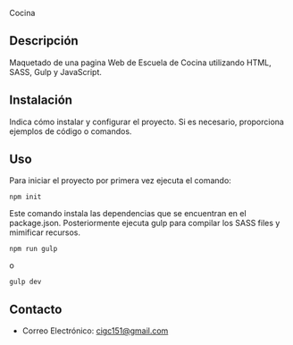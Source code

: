 Cocina

## Descripción

Maquetado de una pagina Web de Escuela de Cocina utilizando HTML, SASS, Gulp y JavaScript.

## Instalación

Indica cómo instalar y configurar el proyecto. Si es necesario, proporciona ejemplos de código o comandos.

## Uso

Para iniciar el proyecto por primera vez ejecuta el comando:

```
npm init
```

Este comando instala las dependencias que se encuentran en el package.json. Posteriormente ejecuta gulp para compilar los SASS
files y mimificar recursos.

```
npm run gulp
```

o

```
gulp dev
```

## Contacto

-   Correo Electrónico: cigc151@gmail.com

